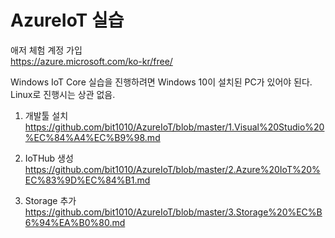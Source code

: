 # AzureIoT 실습

애저 체험 계정 가입<br>
https://azure.microsoft.com/ko-kr/free/

Windows IoT Core 실습을 진행하려면 Windows 10이 설치된 PC가 있어야 된다.<br>
Linux로 진행시는 상관 없음.

1. 개발툴 설치<br>
https://github.com/bit1010/AzureIoT/blob/master/1.Visual%20Studio%20%EC%84%A4%EC%B9%98.md

2. IoTHub 생성 <br>
https://github.com/bit1010/AzureIoT/blob/master/2.Azure%20IoT%20%EC%83%9D%EC%84%B1.md

3. Storage 추가 <br>
https://github.com/bit1010/AzureIoT/blob/master/3.Storage%20%EC%B6%94%EA%B0%80.md
